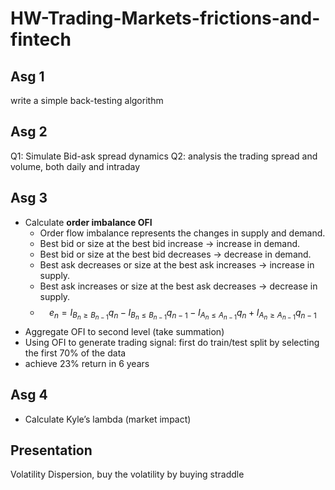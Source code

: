 # HW-Trading-Markets-frictions-and-fintech

## Asg 1
write a simple back-testing algorithm

## Asg 2
Q1: Simulate Bid-ask spread dynamics
Q2: analysis the trading spread and volume, both daily and intraday

## Asg 3
* Calculate **order imbalance OFI**
  * Order flow imbalance represents the changes in supply and demand. 
  * Best bid or size at the best bid increase -> increase in demand.
  * Best bid or size at the best bid decreases -> decrease in demand.
  * Best ask decreases or size at the best ask increases -> increase in supply.
  * Best ask increases or size at the best ask decreases -> decrease in supply.
  * $$e_n = I_{B_n \geq B_{n-1}} q_n - I_{B_n \leq B_{n-1}} q_{n-1} - I_{A_n \leq A_{n-1}} q_n + I_{A_n \geq A_{n-1}} q_{n-1} $$
* Aggregate OFI to second level (take summation)
* Using OFI to generate trading signal: first do train/test split by selecting the first 70% of the data
* achieve 23% return in 6 years

## Asg 4
* Calculate Kyle’s lambda (market impact)

## Presentation
Volatility Dispersion, buy the volatility by buying straddle

